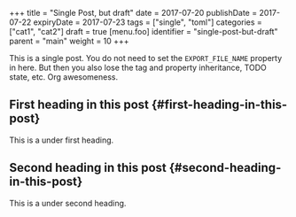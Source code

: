 +++
title = "Single Post, but draft"
date = 2017-07-20
publishDate = 2017-07-22
expiryDate = 2017-07-23
tags = ["single", "toml"]
categories = ["cat1", "cat2"]
draft = true
[menu.foo]
  identifier = "single-post-but-draft"
  parent = "main"
  weight = 10
+++

This is a single post. You do not need to set the `EXPORT_FILE_NAME`
property in here. But then you also lose the tag and property
inheritance, TODO state, etc. Org awesomeness.


## First heading in this post {#first-heading-in-this-post}

This is a under first heading.


## Second heading in this post {#second-heading-in-this-post}

This is a under second heading.
